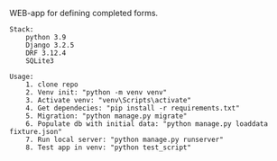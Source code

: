 WEB-app for defining completed forms.

    Stack:
        python 3.9
        Django 3.2.5
        DRF 3.12.4
        SQLite3

    Usage:
        1. clone repo
        2. Venv init: "python -m venv venv"
        3. Activate venv: "venv\Scripts\activate"
        4. Get dependecies: "pip install -r requirements.txt"
        5. Migration: "python manage.py migrate"
        6. Populate db with initial data: "python manage.py loaddata fixture.json"
        7. Run local server: "python manage.py runserver"
        8. Test app in venv: "python test_script"
